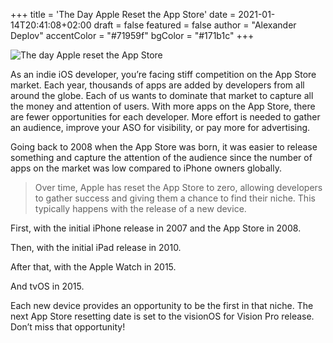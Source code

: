 +++
title = 'The Day Apple Reset the App Store'
date = 2021-01-14T20:41:08+02:00
draft = false
featured = false
author = "Alexander Deplov"
accentColor = "#71959f"
bgColor = "#171b1c"
+++

![The day Apple reset the App Store](images/1.webp)

As an indie iOS developer, you’re facing stiff competition on the App Store market. Each year, thousands of apps are added by developers from all around the globe. Each of us wants to dominate that market to capture all the money and attention of users. With more apps on the App Store, there are fewer opportunities for each developer. More effort is needed to gather an audience, improve your ASO for visibility, or pay more for advertising.

Going back to 2008 when the App Store was born, it was easier to release something and capture the attention of the audience since the number of apps on the market was low compared to iPhone owners globally.

> Over time, Apple has reset the App Store to zero, allowing developers to gather success and giving them a chance to find their niche. This typically happens with the release of a new device.

First, with the initial iPhone release in 2007 and the App Store in 2008.

Then, with the initial iPad release in 2010.

After that, with the Apple Watch in 2015.

And tvOS in 2015.

Each new device provides an opportunity to be the first in that niche. The next App Store resetting date is set to the visionOS for Vision Pro release. Don’t miss that opportunity!